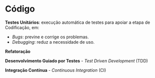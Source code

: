 # Código

**Testes Unitários**: execução automática de testes para apoiar a etapa de Codificação, em:

* _Bugs_: previne e corrige os problemas.
* _Debugging_: reduz a necessidade de uso.

**Refatoração**

**Desenvolvimento Guiado por Testes** - _Test Driven Development_ \(TDD\)

**Integração Contínua** - _Continuous Integration_ \(CI\)

